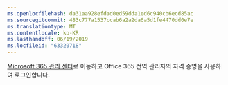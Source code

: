 ```yaml
---
ms.openlocfilehash: da31aa928efdad0ed59dda1ed6c940cb6ecd85ac
ms.sourcegitcommit: 483c777a1537ccab6a2a2da6a5d1fe4470dd0e7e
ms.translationtype: MT
ms.contentlocale: ko-KR
ms.lasthandoff: 06/19/2019
ms.locfileid: "63320718"
---
```

[Microsoft 365 관리 센터](https://admin.microsoft.com)로 이동하고 Office 365 전역 관리자의 자격 증명을 사용하여 로그인합니다.